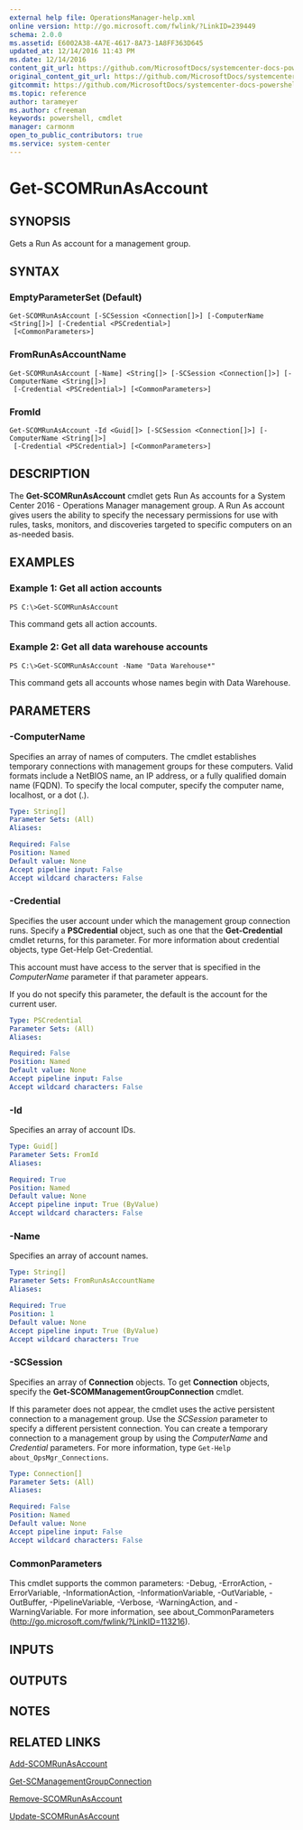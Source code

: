 ```yaml
---
external help file: OperationsManager-help.xml
online version: http://go.microsoft.com/fwlink/?LinkID=239449
schema: 2.0.0
ms.assetid: E6002A38-4A7E-4617-8A73-1A8FF363D645
updated_at: 12/14/2016 11:43 PM
ms.date: 12/14/2016
content_git_url: https://github.com/MicrosoftDocs/systemcenter-docs-powershell/blob/master/systemcenter-cmdlets/SystemCenter2016/OperationsManager/v1.0/Get-SCOMRunAsAccount.md
original_content_git_url: https://github.com/MicrosoftDocs/systemcenter-docs-powershell/blob/master/systemcenter-cmdlets/SystemCenter2016/OperationsManager/v1.0/Get-SCOMRunAsAccount.md
gitcommit: https://github.com/MicrosoftDocs/systemcenter-docs-powershell/blob/96cd9bd2780eb6b78c540fa00d3b8a4313e3ed40/systemcenter-cmdlets/SystemCenter2016/OperationsManager/v1.0/Get-SCOMRunAsAccount.md
ms.topic: reference
author: tarameyer
ms.author: cfreeman
keywords: powershell, cmdlet
manager: carmonm
open_to_public_contributors: true
ms.service: system-center
---
```


# Get-SCOMRunAsAccount

## SYNOPSIS
Gets a Run As account for a management group.

## SYNTAX

### EmptyParameterSet (Default)
```
Get-SCOMRunAsAccount [-SCSession <Connection[]>] [-ComputerName <String[]>] [-Credential <PSCredential>]
 [<CommonParameters>]
```

### FromRunAsAccountName
```
Get-SCOMRunAsAccount [-Name] <String[]> [-SCSession <Connection[]>] [-ComputerName <String[]>]
 [-Credential <PSCredential>] [<CommonParameters>]
```

### FromId
```
Get-SCOMRunAsAccount -Id <Guid[]> [-SCSession <Connection[]>] [-ComputerName <String[]>]
 [-Credential <PSCredential>] [<CommonParameters>]
```

## DESCRIPTION
The **Get-SCOMRunAsAccount** cmdlet gets Run As accounts for a System Center 2016 - Operations Manager management group.
A Run As account gives users the ability to specify the necessary permissions for use with rules, tasks, monitors, and discoveries targeted to specific computers on an as-needed basis.

## EXAMPLES

### Example 1: Get all action accounts
```
PS C:\>Get-SCOMRunAsAccount
```

This command gets all action accounts.

### Example 2: Get all data warehouse accounts
```
PS C:\>Get-SCOMRunAsAccount -Name "Data Warehouse*"
```

This command gets all accounts whose names begin with Data Warehouse.

## PARAMETERS

### -ComputerName
Specifies an array of names of computers.
The cmdlet establishes temporary connections with management groups for these computers.
Valid formats include a NetBIOS name, an IP address, or a fully qualified domain name (FQDN).
To specify the local computer, specify the computer name, localhost, or a dot (.).

```yaml
Type: String[]
Parameter Sets: (All)
Aliases: 

Required: False
Position: Named
Default value: None
Accept pipeline input: False
Accept wildcard characters: False
```

### -Credential
Specifies the user account under which the management group connection runs.
Specify a **PSCredential** object, such as one that the **Get-Credential** cmdlet returns, for this parameter.
For more information about credential objects, type Get-Help Get-Credential.

This account must have access to the server that is specified in the *ComputerName* parameter if that parameter appears.

If you do not specify this parameter, the default is the account for the current user.

```yaml
Type: PSCredential
Parameter Sets: (All)
Aliases: 

Required: False
Position: Named
Default value: None
Accept pipeline input: False
Accept wildcard characters: False
```

### -Id
Specifies an array of account IDs.

```yaml
Type: Guid[]
Parameter Sets: FromId
Aliases: 

Required: True
Position: Named
Default value: None
Accept pipeline input: True (ByValue)
Accept wildcard characters: False
```

### -Name
Specifies an array of account names.

```yaml
Type: String[]
Parameter Sets: FromRunAsAccountName
Aliases: 

Required: True
Position: 1
Default value: None
Accept pipeline input: True (ByValue)
Accept wildcard characters: True
```

### -SCSession
Specifies an array of **Connection** objects.
To get **Connection** objects, specify the **Get-SCOMManagementGroupConnection** cmdlet.

If this parameter does not appear, the cmdlet uses the active persistent connection to a management group.
Use the *SCSession* parameter to specify a different persistent connection.
You can create a temporary connection to a management group by using the *ComputerName* and *Credential* parameters.
For more information, type `Get-Help about_OpsMgr_Connections`.

```yaml
Type: Connection[]
Parameter Sets: (All)
Aliases: 

Required: False
Position: Named
Default value: None
Accept pipeline input: False
Accept wildcard characters: False
```

### CommonParameters
This cmdlet supports the common parameters: -Debug, -ErrorAction, -ErrorVariable, -InformationAction, -InformationVariable, -OutVariable, -OutBuffer, -PipelineVariable, -Verbose, -WarningAction, and -WarningVariable. For more information, see about_CommonParameters (http://go.microsoft.com/fwlink/?LinkID=113216).

## INPUTS

## OUTPUTS

## NOTES

## RELATED LINKS

[Add-SCOMRunAsAccount](xref:SystemCenter2016/OperationsManager/v1.0/Add-SCOMRunAsAccount.md)

[Get-SCManagementGroupConnection](xref:SystemCenter2016/OperationsManager/v1.0/Get-SCManagementGroupConnection.md)

[Remove-SCOMRunAsAccount](xref:SystemCenter2016/OperationsManager/v1.0/Remove-SCOMRunAsAccount.md)

[Update-SCOMRunAsAccount](xref:SystemCenter2016/OperationsManager/v1.0/Update-SCOMRunAsAccount.md)

